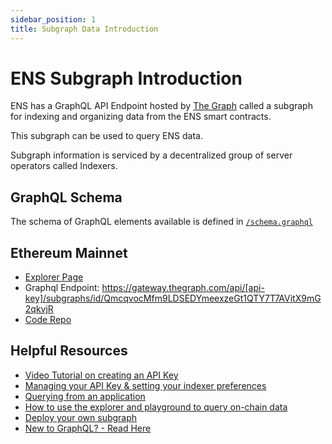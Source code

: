 ```yaml
---
sidebar_position: 1
title: Subgraph Data Introduction
---
```


# ENS Subgraph Introduction

ENS has a GraphQL API Endpoint hosted by [The Graph](https://thegraph.com/docs/about/introduction#what-the-graph-is) called a subgraph for indexing and organizing data from the ENS smart contracts.

This subgraph can be used to query ENS data.

Subgraph information is serviced by a decentralized group of server operators called Indexers.

## GraphQL Schema

The schema of GraphQL elements available is defined in [`/schema.graphql` ](https://github.com/ensdomains/ens-subgraph/blob/master/schema.graphql)

## Ethereum Mainnet

- [Explorer Page](https://thegraph.com/hosted-service/subgraph/ensdomains/ens)
- Graphql Endpoint: https://gateway.thegraph.com/api/[api-key]/subgraphs/id/QmcqvocMfm9LDSEDYmeexzeGt1QTY7T7AVitX9mG2qkvjR
- [Code Repo](https://github.com/ensdomains/ens-subgraph)

## Helpful Resources

- [Video Tutorial on creating an API Key](https://www.youtube.com/watch?v=UrfIpm-Vlgs)
- [Managing your API Key & setting your indexer preferences](https://thegraph.com/docs/en/studio/managing-api-keys/)
- [Querying from an application](https://thegraph.com/docs/en/developer/querying-from-your-app/)
- [How to use the explorer and playground to query on-chain data](https://medium.com/@chidubem_/how-to-query-on-chain-data-with-the-graph-f8507488215)
- [Deploy your own subgraph](https://thegraph.com/docs/en/developing/creating-a-subgraph/)
- [New to GraphQL? - Read Here](https://graphql.org/learn/)

